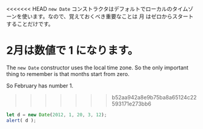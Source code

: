 <<<<<<< HEAD
`new Date` コンストラクタはデフォルトでローカルのタイムゾーンを使います。なので、覚えておくべき重要なことは 月 はゼロからスタートすることだけです。

2月は数値で 1 になります。
=======
The `new Date` constructor uses the local time zone. So the only important thing to remember is that months start from zero.

So February has number 1.
>>>>>>> b52aa942a8e9b75ba8a65124c22593171e273bb6

```js run
let d = new Date(2012, 1, 20, 3, 12);
alert( d );
```
